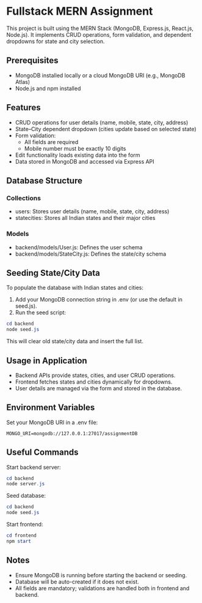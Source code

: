 
# Fullstack MERN Assignment

This project is built using the MERN Stack (MongoDB, Express.js, React.js, Node.js). It implements CRUD operations, form validation, and dependent dropdowns for state and city selection.

## Prerequisites

- MongoDB installed locally or a cloud MongoDB URI (e.g., MongoDB Atlas)
- Node.js and npm installed

## Features

- CRUD operations for user details (name, mobile, state, city, address)
- State–City dependent dropdown (cities update based on selected state)
- Form validation:
  - All fields are required
  - Mobile number must be exactly 10 digits
- Edit functionality loads existing data into the form
- Data stored in MongoDB and accessed via Express API

## Database Structure
### Collections
- users: Stores user details (name, mobile, state, city, address)
- statecities: Stores all Indian states and their major cities

### Models
- backend/models/User.js: Defines the user schema
- backend/models/StateCity.js: Defines the state/city schema

## Seeding State/City Data

To populate the database with Indian states and cities:

1. Add your MongoDB connection string in .env (or use the default in seed.js).
2. Run the seed script:

```powershell
cd backend
node seed.js
```

This will clear old state/city data and insert the full list.

## Usage in Application

- Backend APIs provide states, cities, and user CRUD operations.
- Frontend fetches states and cities dynamically for dropdowns.
- User details are managed via the form and stored in the database.

## Environment Variables

Set your MongoDB URI in a .env file:

```
MONGO_URI=mongodb://127.0.0.1:27017/assignmentDB
```

## Useful Commands

Start backend server:

```powershell
cd backend
node server.js
```

Seed database:

```powershell
cd backend
node seed.js
```

Start frontend:

```powershell
cd frontend
npm start
```

## Notes

- Ensure MongoDB is running before starting the backend or seeding.
- Database will be auto-created if it does not exist.
- All fields are mandatory; validations are handled both in frontend and backend.




<!--mongodb://127.0.0.1:27017/assignmentDB -->
